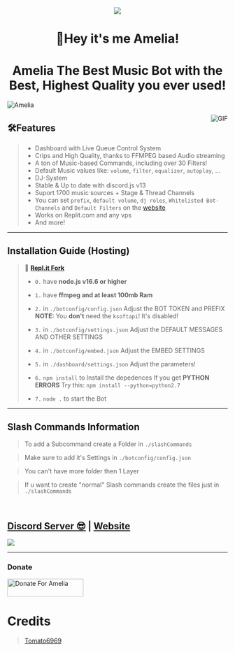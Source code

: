 <div align="center" style"border-radius:15px">
  <a href="https://discord.gg/VzUR95y" title="Discord Server" target="_blank">
    <img src="https://cdn.discordapp.com/attachments/706347774572232755/794185894265487360/20201229_162908.jpg" style"width: 100%;border-radius:15px">
  </a>
</div>

<h1 align="center">🎉Hey it's me Amelia!</h1>
<h1 align="center">Amelia The Best Music Bot with the Best, Highest Quality you ever used!</h1>

![Amelia](https://discord.c99.nl/widget/theme-2/706346679263035392.png)

<img align="right" alt="GIF" src="https://media.discordapp.net/attachments/716751195603206166/775639764610711592/f0f0d932d6e39c7af5aa305cbd8da735.gif">

## 🛠Features
> - Dashboard with Live Queue Control System
> - Crips and High Quality, thanks to FFMPEG based Audio streaming
> - A ton of Music-based Commands, including over 30 Filters!
> - Default Music values like: `volume`, `filter`, `equalizer`, `autoplay`, ...
> - DJ-System
> - Stable & Up to date with discord.js v13
> - Suport 1700 music sources + Stage & Thread Channels
> - You can set `prefix`, `default volume`, `dj roles`, `Whitelisted Bot-Channels` and `Default Filters` on the [website](https://ameliabot.dev)
> - Works on Replit.com and any vps
> - And more!
***

## Installation Guide (Hosting)

> 🖖 [**Repl.it Fork**](https://replit.com/@UzumekiUlee/Amelia)
> 
> - ` 0. ` have **node.js v16.6 or higher**
> 
> - ` 1. ` have **ffmpeg and at least 100mb Ram**
> 
> - ` 2. ` in `./botconfig/config.json` Adjust the BOT TOKEN and PREFIX **NOTE:** You __don't__ need the `ksoftapi`! It's disabled!
> 
> - ` 3. ` in `./botconfig/settings.json` Adjust the DEFAULT MESSAGES AND OTHER SETTINGS
> 
> - ` 4. ` in `./botconfig/embed.json` Adjust the EMBED SETTINGS
> 
> - ` 5. ` in `./dashboard/settings.json` Adjust the parameters!
> 
> - ` 6. ` `npm install` to Install the depedences If you get **PYTHON ERRORS** Try this: `npm install --python=python2.7`
> 
> - ` 7. ` `node .` to start the Bot
***

## Slash Commands Information

> To add a Subcommand create a Folder in `./slashCommands`

> Make sure to add it's Settings in `./botconfig/config.json`

> You can't have more folder then 1 Layer

> If u want to create "normal" Slash commands create the files just in `./slashCommands`

<br/>
  

## [Discord Server 😎](https://discord.gg/VzUR95y) | [Website](https://ameliabot.dev)
<a href="https://discord.gg/VzUR95y"><img src="https://invidget.switchblade.xyz/VzUR95y" /></a>

***

### Donate
<a href="https://saweria.co/AmeliaBotDiscord" target="_blank"><img src="https://user-images.githubusercontent.com/26188697/180601310-e82c63e4-412b-4c36-b7b5-7ba713c80380.png" alt="Donate For Amelia" height="41" width="174"></a>

# Credits

> [Tomato6969](https://github.com/Tomato6966/Musicium) 
